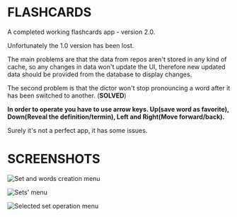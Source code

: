 # **FLASHCARDS**

A completed working flashcards app - version 2.0.

Unfortunately the 1.0 version has been lost.

The main problems are that the data from repos aren't stored in any kind of cache, so any changes in data won't update the UI, therefore new updated data should be provided from the database to display changes.

The second problem is that the dictor won't stop pronouncing a word after it has been switched to another. (**SOLVED**)

**In order to operate you have to use arrow keys. Up(save word as favorite), Down(Reveal the definition/termin), Left and Right(Move forward/back).**

Surely it's not a perfect app, it has some issues.

# **SCREENSHOTS**

![Set and words creation menu](https://github.com/user-attachments/assets/009fa05a-7a5b-4fa0-a6fc-5faedb13c67e)

![Sets' menu](https://github.com/user-attachments/assets/7699c1bb-28c7-4faf-8eb2-a6bfb20c3c2a)

![Selected set operation menu](https://github.com/user-attachments/assets/3c9543e1-6bff-4921-b123-f5def2eb80af)

